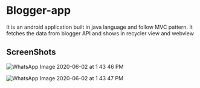 # Blogger-app
It is an android application built in java language and follow MVC pattern.
 It fetches the data from blogger API and shows in recycler view and webview
 ## ScreenShots
![WhatsApp Image 2020-06-02 at 1 43 46 PM](https://user-images.githubusercontent.com/40567854/83497017-7ec53a00-a4d7-11ea-9d80-679a7c7157fb.jpeg)

![WhatsApp Image 2020-06-02 at 1 43 47 PM](https://user-images.githubusercontent.com/40567854/83497039-8553b180-a4d7-11ea-8566-11775fdb606f.jpeg)
